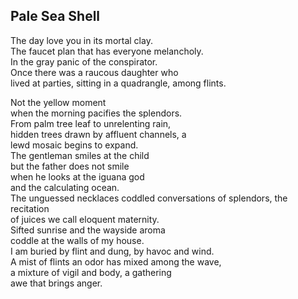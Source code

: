 Pale Sea Shell
--------------
The day love you in its mortal clay.  
The faucet plan that has everyone melancholy.  
In the gray panic of the conspirator.  
Once there was a raucous daughter who  
lived at parties, sitting in a quadrangle, among flints.  
  
Not the yellow moment  
when the morning pacifies the splendors.  
From palm tree leaf to unrelenting rain,  
hidden trees drawn by affluent channels, a  
lewd mosaic begins to expand.  
The gentleman smiles at the child  
but the father does not smile  
when he looks at the iguana god  
and the calculating ocean.  
The unguessed necklaces coddled conversations of splendors, the recitation  
of juices we call eloquent maternity.  
Sifted sunrise and the wayside aroma  
coddle at the walls of my house.  
I am buried by flint and dung, by havoc and wind.  
A mist of flints an odor has mixed among the wave,  
a mixture of vigil and body, a gathering  
awe that brings anger.  
